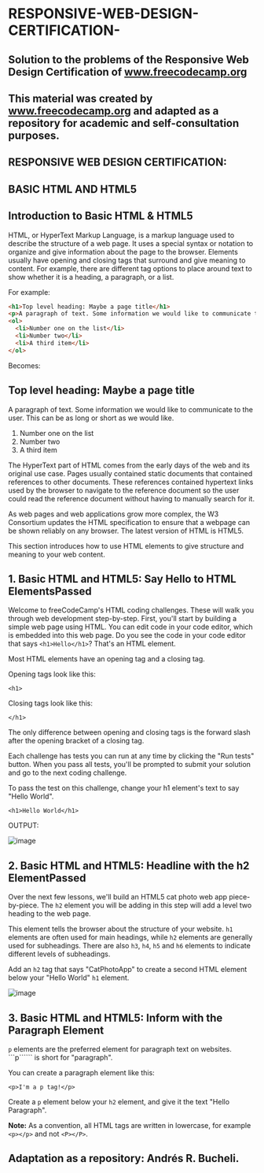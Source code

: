 # RESPONSIVE-WEB-DESIGN-CERTIFICATION-

## Solution to the problems of the Responsive Web Design Certification of www.freecodecamp.org 

## This material was created by www.freecodecamp.org and adapted as a repository for academic and self-consultation purposes.

## RESPONSIVE WEB DESIGN CERTIFICATION:

## BASIC HTML AND HTML5

## Introduction to Basic HTML & HTML5

HTML, or HyperText Markup Language, is a markup language used to describe the structure of a web page. It uses a special syntax or notation to organize and give information about the page to the browser. Elements usually have opening and closing tags that surround and give meaning to content. For example, there are different tag options to place around text to show whether it is a heading, a paragraph, or a list.

For example:
```html
<h1>Top level heading: Maybe a page title</h1>
<p>A paragraph of text. Some information we would like to communicate to the viewer. This can be as long or short as we would like.</p>
<ol>
  <li>Number one on the list</li>
  <li>Number two</li>
  <li>A third item</li>
</ol>
```

Becomes:

## Top level heading: Maybe a page title
A paragraph of text. Some information we would like to communicate to the user. This can be as long or short as we would like.
  1. Number one on the list
  2. Number two
  3. A third item

The HyperText part of HTML comes from the early days of the web and its original use case. Pages usually contained static documents that contained references to other documents. These references contained hypertext links used by the browser to navigate to the reference document so the user could read the reference document without having to manually search for it.

As web pages and web applications grow more complex, the W3 Consortium updates the HTML specification to ensure that a webpage can be shown reliably on any browser. The latest
version of HTML is HTML5.

This section introduces how to use HTML elements to give structure and meaning to your web content.

## 1. Basic HTML and HTML5: Say Hello to HTML ElementsPassed
Welcome to freeCodeCamp's HTML coding challenges. These will walk you through web development step-by-step.
First, you'll start by building a simple web page using HTML. You can edit code in your code editor, which is embedded into this web page.
Do you see the code in your code editor that says ```<h1>Hello</h1>```? That's an HTML element.

Most HTML elements have an opening tag and a closing tag.

Opening tags look like this:

```<h1>```

Closing tags look like this:

```</h1>```

The only difference between opening and closing tags is the forward slash after the opening bracket of a closing tag.

Each challenge has tests you can run at any time by clicking the "Run tests" button. When you pass all tests, you'll be prompted to submit your solution and go to the next coding challenge.

To pass the test on this challenge, change your h1 element's text to say "Hello World".

```<h1>Hello World</h1>```

OUTPUT:

![image](https://raw.githubusercontent.com/ARBUCHELI/RESPONSIVE-WEB-DESIGN-CERTIFICATION-/master/1.jpg)

## 2. Basic HTML and HTML5: Headline with the h2 ElementPassed
Over the next few lessons, we'll build an HTML5 cat photo web app piece-by-piece.
The ```h2``` element you will be adding in this step will add a level two heading to the web page.

This element tells the browser about the structure of your website. ```h1``` elements are often used for main headings, while ```h2``` elements are generally used for subheadings. There are also ```h3```, ```h4```, ```h5``` and ```h6``` elements to indicate different levels of subheadings.

Add an ```h2``` tag that says "CatPhotoApp" to create a second HTML element below your "Hello World" ```h1``` element.

![image](https://raw.githubusercontent.com/ARBUCHELI/RESPONSIVE-WEB-DESIGN-CERTIFICATION-/master/2.png)


## 3. Basic HTML and HTML5: Inform with the Paragraph Element

```p``` elements are the preferred element for paragraph text on websites. ```p`````` is short for "paragraph".

You can create a paragraph element like this:

```<p>I'm a p tag!</p>```

Create a ```p``` element below your ```h2``` element, and give it the text "Hello Paragraph".

<strong>Note:</strong> As a convention, all HTML tags are written in lowercase, for example ```<p></p>``` and not ```<P></P>```.





## Adaptation as a repository: Andrés R. Bucheli.





